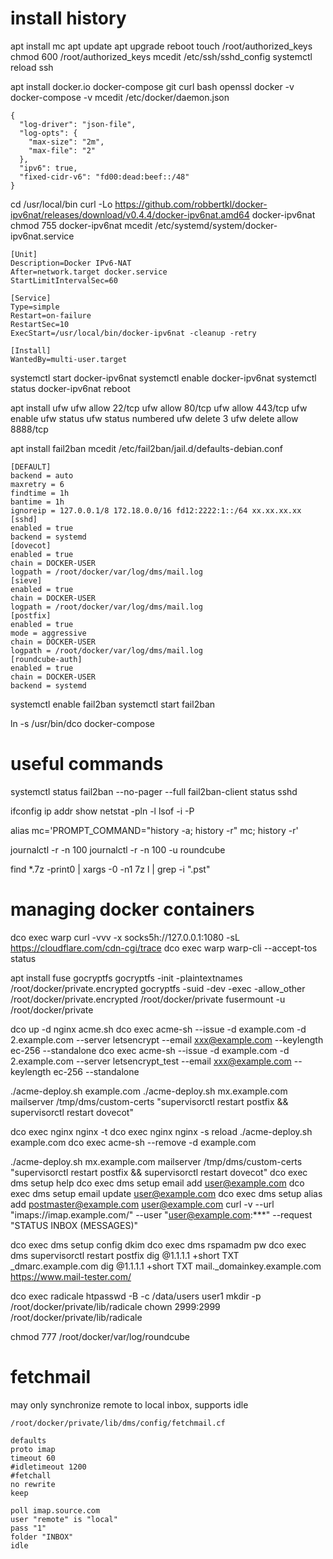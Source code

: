 # install history

apt install mc
apt update
apt upgrade
reboot
touch /root/authorized_keys
chmod 600 /root/authorized_keys
mcedit /etc/ssh/sshd_config
systemctl reload ssh

apt install docker.io docker-compose git curl bash openssl
docker -v
docker-compose -v
mcedit /etc/docker/daemon.json
```
{
  "log-driver": "json-file",
  "log-opts": {
    "max-size": "2m",
    "max-file": "2"
  },
  "ipv6": true,
  "fixed-cidr-v6": "fd00:dead:beef::/48"
}
```

cd /usr/local/bin
curl -Lo https://github.com/robbertkl/docker-ipv6nat/releases/download/v0.4.4/docker-ipv6nat.amd64 docker-ipv6nat
chmod 755 docker-ipv6nat
mcedit /etc/systemd/system/docker-ipv6nat.service
```
[Unit]
Description=Docker IPv6-NAT
After=network.target docker.service
StartLimitIntervalSec=60

[Service]
Type=simple
Restart=on-failure
RestartSec=10
ExecStart=/usr/local/bin/docker-ipv6nat -cleanup -retry

[Install]
WantedBy=multi-user.target
```
systemctl start docker-ipv6nat
systemctl enable docker-ipv6nat
systemctl status docker-ipv6nat
reboot

apt install ufw
ufw allow 22/tcp
ufw allow 80/tcp
ufw allow 443/tcp
ufw enable
ufw status
ufw status numbered
ufw delete 3
ufw delete allow 8888/tcp

apt install fail2ban
mcedit /etc/fail2ban/jail.d/defaults-debian.conf
```
[DEFAULT]
backend = auto
maxretry = 6
findtime = 1h
bantime = 1h
ignoreip = 127.0.0.1/8 172.18.0.0/16 fd12:2222:1::/64 xx.xx.xx.xx
[sshd]
enabled = true
backend = systemd
[dovecot]
enabled = true
chain = DOCKER-USER
logpath = /root/docker/var/log/dms/mail.log
[sieve]
enabled = true
chain = DOCKER-USER
logpath = /root/docker/var/log/dms/mail.log
[postfix]
enabled = true
mode = aggressive
chain = DOCKER-USER
logpath = /root/docker/var/log/dms/mail.log
[roundcube-auth]
enabled = true
chain = DOCKER-USER
backend = systemd
```
systemctl enable fail2ban
systemctl start fail2ban

ln -s /usr/bin/dco docker-compose

# useful commands

systemctl status fail2ban --no-pager --full
fail2ban-client status sshd

ifconfig
ip addr show
netstat -pln -l
lsof -i -P

alias mc='PROMPT_COMMAND="history -a; history -r" mc; history -r'

journalctl -r -n 100
journalctl -r -n 100 -u roundcube

find *.7z -print0 | xargs -0 -n1 7z l | grep -i "\.pst"


# managing docker containers

dco exec warp curl -vvv -x socks5h://127.0.0.1:1080 -sL https://cloudflare.com/cdn-cgi/trace
dco exec warp warp-cli --accept-tos status

apt install fuse gocryptfs
gocryptfs -init -plaintextnames /root/docker/private.encrypted
gocryptfs -suid -dev -exec -allow_other /root/docker/private.encrypted /root/docker/private
fusermount -u /root/docker/private

dco up -d nginx acme.sh
dco exec acme-sh --issue -d example.com -d 2.example.com --server letsencrypt --email xxx@example.com --keylength ec-256 --standalone
dco exec acme-sh --issue -d example.com -d 2.example.com --server letsencrypt_test --email xxx@example.com --keylength ec-256 --standalone

./acme-deploy.sh example.com
./acme-deploy.sh mx.example.com mailserver /tmp/dms/custom-certs "supervisorctl restart postfix && supervisorctl restart dovecot"

dco exec nginx nginx -t
dco exec nginx nginx -s reload
./acme-deploy.sh example.com
dco exec acme-sh --remove -d example.com

./acme-deploy.sh mx.example.com mailserver /tmp/dms/custom-certs "supervisorctl restart postfix && supervisorctl restart dovecot"
dco exec dms setup help
dco exec dms setup email add user@example.com
dco exec dms setup email update user@example.com
dco exec dms setup alias add postmaster@example.com user@example.com
curl -v --url "imaps://imap.example.com/" --user "user@example.com:***" --request "STATUS INBOX (MESSAGES)"

dco exec dms setup config dkim
dco exec dms rspamadm pw
dco exec dms supervisorctl restart postfix
dig @1.1.1.1 +short TXT _dmarc.example.com
dig @1.1.1.1 +short TXT mail._domainkey.example.com
https://www.mail-tester.com/

dco exec radicale htpasswd -B -c /data/users user1
mkdir -p /root/docker/private/lib/radicale
chown 2999:2999 /root/docker/private/lib/radicale

chmod 777 /root/docker/var/log/roundcube

# fetchmail

may only synchronize remote to local inbox, supports idle

`/root/docker/private/lib/dms/config/fetchmail.cf`

```
defaults
proto imap
timeout 60
#idletimeout 1200
#fetchall
no rewrite
keep

poll imap.source.com
user "remote" is "local"
pass "1"
folder "INBOX"
idle
```
